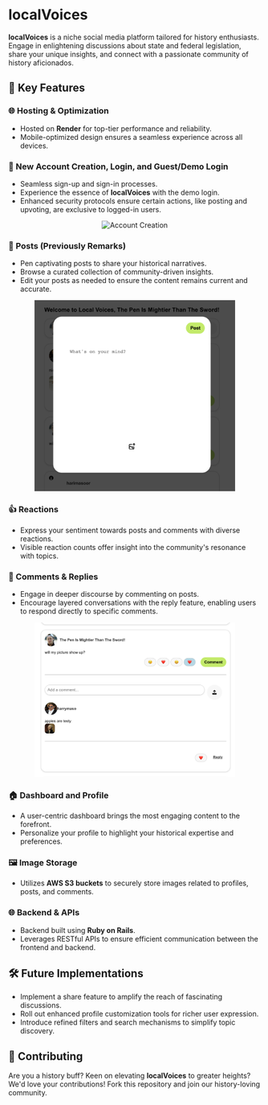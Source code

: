 # localVoices

**localVoices** is a niche social media platform tailored for history enthusiasts. Engage in enlightening discussions about state and federal legislation, share your unique insights, and connect with a passionate community of history aficionados.

## 🌟 Key Features

### 🌐 Hosting & Optimization
- Hosted on **Render** for top-tier performance and reliability.
- Mobile-optimized design ensures a seamless experience across all devices.

### 🚪 New Account Creation, Login, and Guest/Demo Login
- Seamless sign-up and sign-in processes.
- Experience the essence of **localVoices** with the demo login.
- Enhanced security protocols ensure certain actions, like posting and upvoting, are exclusive to logged-in users.

<p align="center">
  <img src="/frontend/src/assets/accountCreation.png" width="400" alt="Account Creation"/>
</p>

### 📜 Posts (Previously Remarks)
- Pen captivating posts to share your historical narratives.
- Browse a curated collection of community-driven insights.
- Edit your posts as needed to ensure the content remains current and accurate.

<p align="center">
  <img src="/frontend/src/assets/PostModal.png" width="400" alt="Post Modal"/>
</p>

### 👍 Reactions
- Express your sentiment towards posts and comments with diverse reactions.
- Visible reaction counts offer insight into the community's resonance with topics.

### 💬 Comments & Replies
- Engage in deeper discourse by commenting on posts.
- Encourage layered conversations with the reply feature, enabling users to respond directly to specific comments.

<p align="center">
  <img src="/frontend/src/assets/Reactions-Comments.png" width="400" alt="Reactions and Comments"/>
</p>

### 🏠 Dashboard and Profile
- A user-centric dashboard brings the most engaging content to the forefront.
- Personalize your profile to highlight your historical expertise and preferences.

### 🖼️ Image Storage
- Utilizes **AWS S3 buckets** to securely store images related to profiles, posts, and comments.

### 🌐 Backend & APIs
- Backend built using **Ruby on Rails**.
- Leverages RESTful APIs to ensure efficient communication between the frontend and backend.

## 🛠️ Future Implementations
- Implement a share feature to amplify the reach of fascinating discussions.
- Roll out enhanced profile customization tools for richer user expression.
- Introduce refined filters and search mechanisms to simplify topic discovery.

## 🤝 Contributing
Are you a history buff? Keen on elevating **localVoices** to greater heights? We'd love your contributions! Fork this repository and join our history-loving community.



